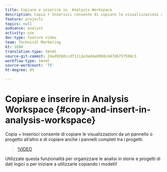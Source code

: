 ```yaml
---
title: Copiare e inserire in  Analysis Workspace
description: Copia + Inserisci consente di copiare le visualizzazioni da un pannello o progetto all’altro e di copiare anche i pannelli completi tra i progetti.
feature: projects
topics: null
audience: analyst
activity: use
doc-type: feature video
team: Technical Marketing
kt: 1698
translation-type: tm+mt
source-git-commit: 24ad92b0ccdf1112e3ed4a0968cd47db757598c3
workflow-type: tm+mt
source-wordcount: '75'
ht-degree: 0%

---
```



# Copiare e inserire in  Analysis Workspace {#copy-and-insert-in-analysis-workspace}

Copia + Inserisci consente di copiare le visualizzazioni da un pannello o progetto all’altro e di copiare anche i pannelli completi tra i progetti.

>[!VIDEO](https://video.tv.adobe.com/v/23230/?quality=12)

Utilizzate questa funzionalità per organizzare le analisi in storie e progetti di dati logici o per iniziare a utilizzarle copiando i modelli!
